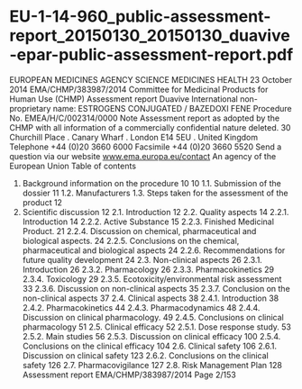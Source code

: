 # EU-1-14-960_public-assessment-report_20150130_20150130_duavive-epar-public-assessment-report.pdf

EUROPEAN MEDICINES AGENCY
SCIENCE
MEDICINES
HEALTH
23 October 2014
EMA/CHMP/383987/2014
Committee for Medicinal Products for Human Use (CHMP)
Assessment report
Duavive
International non-proprietary name: ESTROGENS CONJUGATED /
BAZEDOXI FENE
Procedure No. EMEA/H/C/002314/0000
Note
Assessment report as adopted by the CHMP with all information of a commercially confidential nature deleted.
30 Churchill Place . Canary Wharf . London E14 5EU . United Kingdom
Telephone +44 (0)20 3660 6000 Facsimile +44 (0)20 3660 5520
Send a question via our website www.ema.europa.eu/contact
An agency of the European Union
Table of contents
1. Background information on the procedure
10
10
1.1. Submission of the dossier
11
1.2. Manufacturers
1.3. Steps taken for the assessment of the product
12
2. Scientific discussion
12
2.1. Introduction
12
2.2. Quality aspects
14
2.2.1. Introduction
14
2.2.2. Active Substance
15
2.2.3. Finished Medicinal Product.
21
2.2.4. Discussion on chemical, pharmaceutical and biological aspects.
24
2.2.5. Conclusions on the chemical, pharmaceutical and biological aspects
24
2.2.6. Recommendations for future quality development
24
2.3. Non-clinical aspects
26
2.3.1. Introduction
26
2.3.2. Pharmacology
26
2.3.3. Pharmacokinetics
29
2.3.4. Toxicology
29
2.3.5. Ecotoxicity/environmental risk assessment
33
2.3.6. Discussion on non-clinical aspects
35
2.3.7. Conclusion on the non-clinical aspects
37
2.4. Clinical aspects
38
2.4.1. Introduction
38
2.4.2. Pharmacokinetics
44
2.4.3. Pharmacodynamics
48
2.4.4. Discussion on clinical pharmacology.
49
2.4.5. Conclusions on clinical pharmacology
51
2.5. Clinical efficacy
52
2.5.1. Dose response study.
53
2.5.2. Main studies
56
2.5.3. Discussion on clinical efficacy
100
2.5.4. Conclusions on the clinical efficacy
104
2.6. Clinical safety
106
2.6.1. Discussion on clinical safety
123
2.6.2. Conclusions on the clinical safety
126
2.7. Pharmacovigilance
127
2.8. Risk Management Plan
128
Assessment report
EMA/CHMP/383987/2014
Page 2/153
